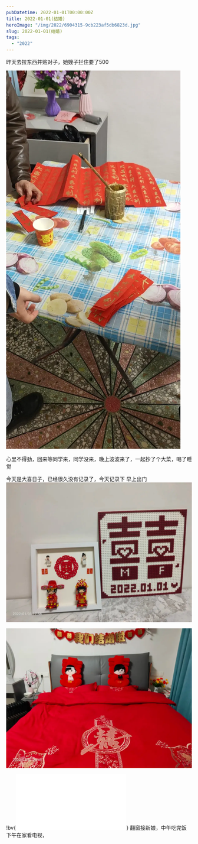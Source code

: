 ```yaml
---
pubDatetime: 2022-01-01T00:00:00Z
title: 2022-01-01(结婚)
heroImage: "/img/2022/6904315-9cb223af5db6823d.jpg"
slug: 2022-01-01(结婚)
tags:
  - "2022"
---
```


昨天去拉东西并贴对子，她嫂子拦住要了500

![](../../../../public/img/2022/6904315-9cb223af5db6823d.jpg)

心里不得劲，回来等同学来，同学没来，晚上波波来了，一起抄了个大菜，喝了睡觉

今天是大喜日子，已经很久没有记录了，今天记录下
早上出门![](../../../../public/img/2022/6904315-7070094963214a65.jpg)

![](../../../../public/img/2022/6904315-7ed88f0aa53bdef1.jpg)

!bv{<iframe src="//player.bilibili.com/player.html?isOutside=true&aid=1301694082&bvid=BV1Vu4m1g7FB&cid=1465251955&p=1&autoplay=0" scrolling="no" border="0" frameborder="no" framespacing="0" allowfullscreen="true"></iframe>}
翻窗接新娘，中午吃完饭下午在家看电视，
